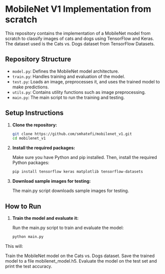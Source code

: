 # MobileNet V1 Implementation from scratch

This repository contains the implementation of a MobileNet model from scratch to classify images of cats and dogs using TensorFlow and Keras. The dataset used is the Cats vs. Dogs dataset from TensorFlow Datasets.

## Repository Structure

- `model.py`: Defines the MobileNet model architecture.
- `train.py`: Handles training and evaluation of the model.
- `test.py`: Loads an image, preprocesses it, and uses the trained model to make predictions.
- `utils.py`: Contains utility functions such as image preprocessing.
- `main.py`: The main script to run the training and testing.

## Setup Instructions

1. **Clone the repository:**
   ```bash
   git clone https://github.com/smhatefi/mobilenet_v1.git
   cd mobilenet_v1

2. **Install the required packages:**
   
   Make sure you have Python and pip installed. Then, install the required Python packages:
   ```bash
   pip install tensorflow keras matplotlib tensorflow-datasets

3. **Download sample images for testing:**

   The main.py script downloads sample images for testing.

## How to Run

1. **Train the model and evaluate it:**

   Run the main.py script to train and evaluate the model:

   ```bash
   python main.py

This will:

Train the MobileNet model on the Cats vs. Dogs dataset.
Save the trained model to a file mobilenet_model.h5.
Evaluate the model on the test set and print the test accuracy.
